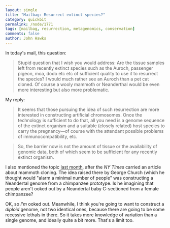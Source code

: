```yaml
---
layout: single 
title: "Mailbag: Resurrect extinct species?" 
category: quickbit
permalink: /node/1771
tags: [mailbag, resurrection, metagenomics, conservation] 
comments: false 
author: John Hawks 
---
```


In today's mail, this question: 

<blockquote>Stupid question that I wish you would address: Are the tissue samples left from recently extinct species such as the Auroch, passenger pigeon, moa, dodo etc etc of sufficient quality to use it to resurrect the species? I would much rather see an Auroch than a pet cat cloned. Of course a wooly mammoth or Neanderthal would be even more interesting  but also more problematic. </blockquote>


My reply: 

<blockquote>It seems that those pursuing the idea of such resurrection are more interested in constructing artificial chromosomes. Once the technology is sufficient to do that, all you need is a genome sequence of the extinct organism and a suitable (closely related) host species to carry the pregnancy&mdash;of course with the attendant possible problems of immunocompatibility, etc. </blockquote>

<blockquote>So, the barrier now is not the amount of tissue or the availability of genomic data, both of which seem to be sufficient for any recently extinct organism. </blockquote>

I also mentioned the topic <a href="http://johnhawks.net/weblog/reviews/neandertals/neandertal_dna/neanderchimp-baby-cloning-2008.html">last month</a>, after the <i>NY Times</i> carried an article about mammoth cloning. The idea raised there by George Church (which he thought would "alarm a minimal number of people" was constructing a Neandertal genome from a chimpanzee prototype. Is he imagining that people aren't ooked out by a Neandertal baby C-sectioned from a female chimpanzee? 

OK, so <i>I'm</i> ooked out. Meanwhile, I think you're going to want to construct a <i>diploid</i> genome, not two identical ones, because there are going to be some recessive lethals in there. So it takes more knowledge of variation than a single genome, and ideally quite a bit more. That's a limit too. 

